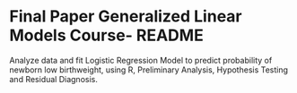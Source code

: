 # Final Paper Generalized Linear Models Course- README
Analyze data and fit Logistic Regression Model to predict probability of newborn low birthweight, using R, Preliminary Analysis, Hypothesis Testing and Residual Diagnosis.

